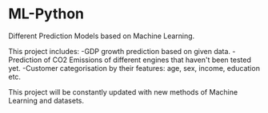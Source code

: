 # ML-Python
Different Prediction Models based on Machine Learning.

This project includes: 
-GDP growth prediction based on given data.
-Prediction of CO2 Emissions of different engines that haven't been tested yet.
-Customer categorisation by their features: age, sex, income, education etc.

This project will be constantly updated with new methods of Machine Learning and datasets.

